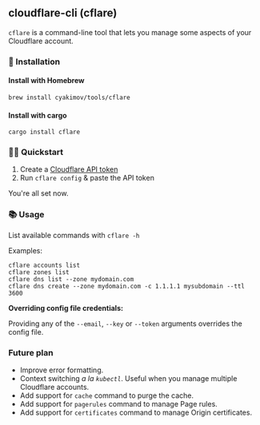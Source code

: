 cloudflare-cli (cflare)
------------

`cflare` is a command-line tool that lets you manage some aspects of your Cloudflare account.

### 🚀 Installation

#### Install with Homebrew

```shell script
brew install cyakimov/tools/cflare
```

#### Install with cargo

```shell script
cargo install cflare
```

### 🏃‍♂️ Quickstart

1. Create a [Cloudflare API token](https://support.cloudflare.com/hc/en-us/articles/200167836-Managing-API-Tokens-and-Keys)
2. Run `cflare config` & paste the API token

You're all set now.

### 📚 Usage

List available commands with `cflare -h`

Examples:

```shell script
cflare accounts list
cflare zones list
cflare dns list --zone mydomain.com
cflare dns create --zone mydomain.com -c 1.1.1.1 mysubdomain --ttl 3600
```

**Overriding config file credentials:**

Providing any of the `--email`, `--key` or `--token` arguments overrides the config file.

### Future plan

* Improve error formatting.
* Context switching _a la `kubectl`_. Useful when you manage multiple Cloudflare accounts. 
* Add support for `cache` command to purge the cache.
* Add support for `pagerules` command to manage Page rules.
* Add support for `certificates` command to manage Origin certificates.
